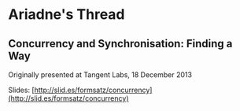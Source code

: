 Ariadne's Thread
================

Concurrency and Synchronisation: Finding a Way
----------------------------------------------

Originally presented at Tangent Labs, 18 December 2013

Slides: [http://slid.es/formsatz/concurrency](http://slid.es/formsatz/concurrency)